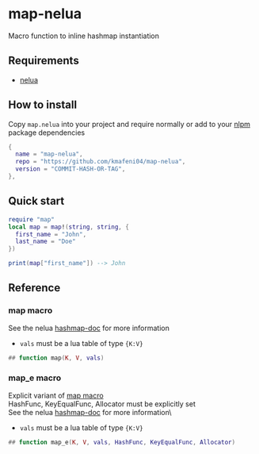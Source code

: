 # map-nelua

Macro function to inline hashmap instantiation

## Requirements
- [nelua](https://nelua.io/)

## How to install
Copy `map.nelua` into your project and require normally or add to your [nlpm](https://github.com/kmafeni04/nlpm) package dependencies
```lua
{
  name = "map-nelua",
  repo = "https://github.com/kmafeni04/map-nelua",
  version = "COMMIT-HASH-OR-TAG",
},
```

## Quick start

```lua
require "map"
local map = map!(string, string, {
  first_name = "John",
  last_name = "Doe"
})

print(map["first_name"]) --> John
```

## Reference

### map macro

See the nelua [hashmap-doc](https://nelua.io/libraries/#hashmap-1) for more information
- `vals` must be a lua table of type `{K:V}`

```lua
## function map(K, V, vals)
```

### map_e macro

Explicit variant of [map macro](#map-macro)\
HashFunc, KeyEqualFunc, Allocator must be explicitly set\
See the nelua [hashmap-doc](https://nelua.io/libraries/#hashmap-1) for more information\
- `vals` must be a lua table of type `{K:V}`

```lua
## function map_e(K, V, vals, HashFunc, KeyEqualFunc, Allocator)
```

